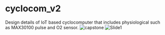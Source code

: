 # cyclocom_v2
Design details of IoT based cyclocomputer that includes physiological such as MAX30100 pulse and O2 sensor.
![capstone](https://github.com/IshaSheikh/cyclocom_v2/assets/89838836/655c751a-2d0f-49e5-a0b1-e3028e8c012c)
![Slide1](https://github.com/IshaSheikh/cyclocom_v2/assets/89838836/1b249e5d-461c-4c7a-9515-bcc36cac8b18)
